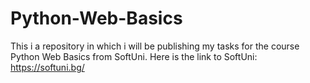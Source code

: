 # Python-Web-Basics
This i a repository in which i will be publishing my tasks for the course Python Web Basics from SoftUni. Here is the link to SoftUni: https://softuni.bg/
